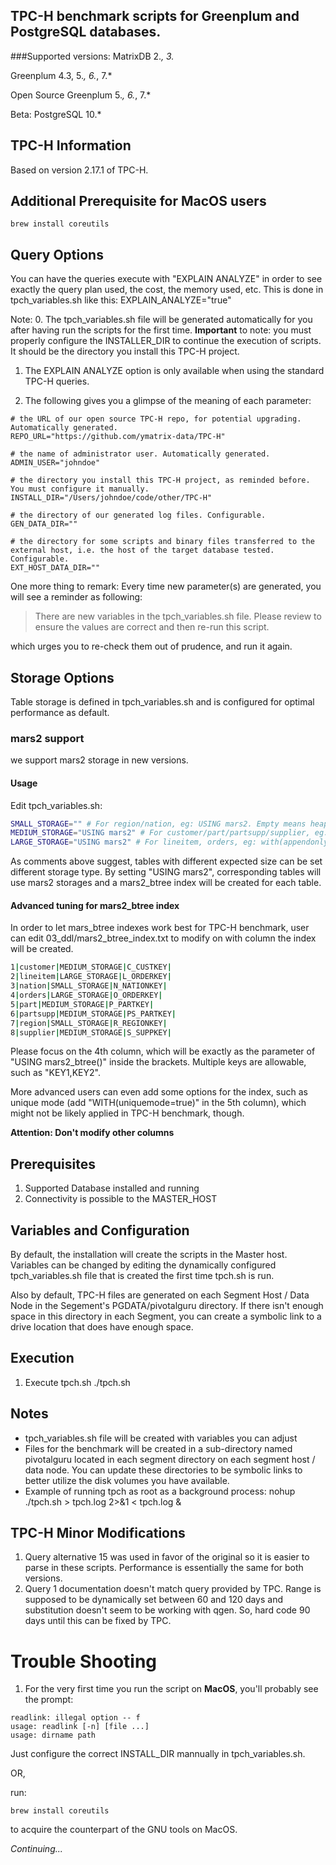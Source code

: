 
## TPC-H benchmark scripts for Greenplum and PostgreSQL databases.

###Supported versions:
MatrixDB 2.*, 3.*

Greenplum 4.3, 5.*, 6.*, 7.*

Open Source Greenplum 5.*, 6.*, 7.*

Beta: PostgreSQL 10.*

## TPC-H Information
Based on version 2.17.1 of TPC-H.

## Additional Prerequisite for MacOS users
```shell
brew install coreutils
```

## Query Options

You can have the queries execute with "EXPLAIN ANALYZE" in order to see exactly the 
query plan used, the cost, the memory used, etc.  This is done in tpch_variables.sh
like this:
EXPLAIN_ANALYZE="true"

Note:
0. The tpch_variables.sh file will be generated automatically for you after having
run the scripts for the first time. **Important** to note: you must properly 
configure the INSTALLER_DIR to continue the execution of scripts. It should be
the directory you install this TPC-H project. 

1. The EXPLAIN ANALYZE option is only available when using the standard TPC-H 
queries.
   
2. The following gives you a glimpse of the meaning of each parameter:
```shell
# the URL of our open source TPC-H repo, for potential upgrading. Automatically generated.
REPO_URL="https://github.com/ymatrix-data/TPC-H"

# the name of administrator user. Automatically generated.
ADMIN_USER="johndoe"

# the directory you install this TPC-H project, as reminded before. You must configure it manually.
INSTALL_DIR="/Users/johndoe/code/other/TPC-H"

# the directory of our generated log files. Configurable.
GEN_DATA_DIR=""

# the directory for some scripts and binary files transferred to the external host, i.e. the host of the target database tested. Configurable.
EXT_HOST_DATA_DIR=""
```

One more thing to remark: 
Every time new parameter(s) are generated, you will see a reminder
as following:
> There are new variables in the tpch_variables.sh file.  Please review to ensure the values are correct and then re-run this script.

which urges you to re-check them out of prudence, and run it again.

## Storage Options
Table storage is defined in tpch_variables.sh and is configured for optimal performance as default. 

### mars2 support
we support mars2 storage in new versions. 

#### Usage
Edit tpch_variables.sh:
```bash
SMALL_STORAGE="" # For region/nation, eg: USING mars2. Empty means heap
MEDIUM_STORAGE="USING mars2" # For customer/part/partsupp/supplier, eg: with(appendonly=true, orientation=column), USING mars2. Empty means heap
LARGE_STORAGE="USING mars2" # For lineitem, orders, eg: with(appendonly=true, orientation=column, compresstype=1z4), USING mars2. Empty means heap
```
As comments above suggest, tables with different expected size can be set different storage type. By setting "USING mars2", corresponding tables will use mars2 storages and a mars2_btree index will be created for each table.

#### Advanced tuning for mars2_btree index
In order to let mars_btree indexes work best for TPC-H benchmark, user can edit 03_ddl/mars2_btree_index.txt to modify on with column the index will be created.
```bash
1|customer|MEDIUM_STORAGE|C_CUSTKEY|
2|lineitem|LARGE_STORAGE|L_ORDERKEY|
3|nation|SMALL_STORAGE|N_NATIONKEY|
4|orders|LARGE_STORAGE|O_ORDERKEY|
5|part|MEDIUM_STORAGE|P_PARTKEY|
6|partsupp|MEDIUM_STORAGE|PS_PARTKEY|
7|region|SMALL_STORAGE|R_REGIONKEY|
8|supplier|MEDIUM_STORAGE|S_SUPPKEY|
```
Please focus on the 4th column, which will be exactly as the parameter of "USING mars2_btree()" inside the brackets. Multiple keys are allowable, such as "KEY1,KEY2". 

More advanced users can even add some options for the index, such as unique mode (add "WITH(uniquemode=true)" in the 5th column), which might not be likely applied in TPC-H benchmark, though.

**Attention: Don't modify other columns**


## Prerequisites
1. Supported Database installed and running
2. Connectivity is possible to the MASTER_HOST

## Variables and Configuration
By default, the installation will create the scripts in the Master host. 
Variables can be changed by editing the dynamically configured tpch_variables.sh file
that is created the first time tpch.sh is run.  

Also by default, TPC-H files are generated on each Segment Host / Data Node in the 
Segement's PGDATA/pivotalguru directory.  If there isn't enough space in this directory
in each Segment, you can create a symbolic link to a drive location that does have 
enough space.



## Execution
1. Execute tpch.sh
./tpch.sh


## Notes
- tpch_variables.sh file will be created with variables you can adjust
- Files for the benchmark will be created in a sub-directory named pivotalguru located 
in each segment directory on each segment host / data node.
You can update these directories to be symbolic links to better utilize the disk 
volumes you have available.
- Example of running tpch as root as a background process:
nohup ./tpch.sh > tpch.log 2>&1 < tpch.log &


## TPC-H Minor Modifications
1. Query alternative 15 was used in favor of the original so it is easier to parse in
these scripts.  Performance is essentially the same for both versions.
2. Query 1 documentation doesn't match query provided by TPC.  Range is supposed to be
dynamically set between 60 and 120 days and substitution doesn't seem to be working
with qgen.  So, hard code 90 days until this can be fixed by TPC.

# Trouble Shooting
1. For the very first time you run the script on **MacOS**, you'll probably see the prompt:
```shell
readlink: illegal option -- f
usage: readlink [-n] [file ...]
usage: dirname path
```
Just configure the correct INSTALL_DIR mannually in tpch_variables.sh.

OR,

run:
```shell
brew install coreutils
```
to acquire the counterpart of the GNU tools on MacOS.

*Continuing...*